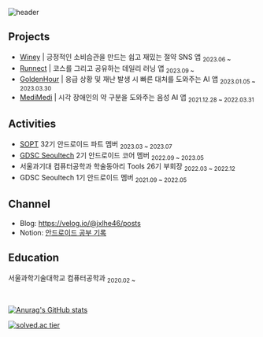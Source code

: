 ![header](https://capsule-render.vercel.app/api?type=waving&color=0:32E95E,100:4CECC2&height=200&section=header&text=Haeun%20Lee&fontSize=80&animation=twinkling)

## Projects 

- [Winey](https://github.com/team-winey/Winey-AOS) | 긍정적인 소비습관을 만드는 쉽고 재밌는 절약 SNS 앱 <sub>2023.06 ~</sub>
- [Runnect](https://github.com/Runnect/Runnect-Android) | 코스를 그리고 공유하는 데일리 러닝 앱 <sub>2023.09 ~</sub>
- [GoldenHour](https://github.com/gdsc-seoultech/GoldenHour_Android) | 응급 상황 및 재난 발생 시 빠른 대처를 도와주는 AI 앱 <sub>2023.01.05 ~ 2023.03.30</sub>
- [MediMedi](https://github.com/leeeha/MediMedi_Android) | 시각 장애인의 약 구분을 도와주는 음성 AI 앱 <sub>2021.12.28 ~ 2022.03.31</sub>

## Activities 

- [SOPT](https://sopt.org/) 32기 안드로이드 파트 멤버 <sub>2023.03 ~ 2023.07</sub>
- [GDSC Seoultech](https://gdsc-seoultech.github.io/) 2기 안드로이드 코어 멤버 <sub>2022.09 ~ 2023.05</sub>
- 서울과기대 컴퓨터공학과 학술동아리 Tools 26기 부회장 <sub>2022.03 ~ 2022.12</sub>
- GDSC Seoultech 1기 안드로이드 멤버 <sub>2021.09 ~ 2022.05</sub>

## Channel 

- Blog: https://velog.io/@jxlhe46/posts
- Notion: [안드로이드 공부 기록](https://www.notion.so/TIL-852bd343fc154aaba07d040fc51d6166?pvs=4)

## Education

서울과학기술대학교 컴퓨터공학과 <sub>2020.02 ~</sub>

<br>

[![Anurag's GitHub stats](https://github-readme-stats.vercel.app/api?username=leeeha&theme=vue&show_icons=true)](https://github.com/anuraghazra/github-readme-stats) 

[![solved.ac tier](http://mazassumnida.wtf/api/pastel/generate_badge?boj=jxlhe46)](https://solved.ac/jxlhe46)
